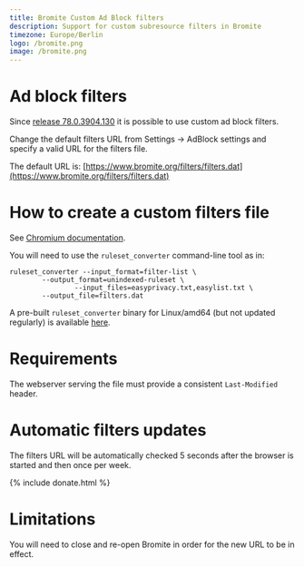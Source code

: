 ```yaml
---
title: Bromite Custom Ad Block filters
description: Support for custom subresource filters in Bromite
timezone: Europe/Berlin
logo: /bromite.png
image: /bromite.png
---
```

# Ad block filters

Since [release 78.0.3904.130](https://github.com/bromite/bromite/releases/tag/78.0.3904.130) it is possible to use custom ad block filters.

Change the default filters URL from Settings -> AdBlock settings and specify a valid URL for the filters file.

The default URL is: [https://www.bromite.org/filters/filters.dat](https://www.bromite.org/filters/filters.dat)

# How to create a custom filters file

See [Chromium documentation](https://github.com/chromium/chromium/blob/master/components/subresource_filter/FILTER_LIST_GENERATION.md).

You will need to use the `ruleset_converter` command-line tool as in:
```
ruleset_converter --input_format=filter-list \
		--output_format=unindexed-ruleset \
                --input_files=easyprivacy.txt,easylist.txt \
		--output_file=filters.dat
```

A pre-built `ruleset_converter` binary for Linux/amd64 (but not updated regularly) is available [here](https://github.com/bromite/filters/releases/).

# Requirements

The webserver serving the file must provide a consistent `Last-Modified` header.

# Automatic filters updates

The filters URL will be automatically checked 5 seconds after the browser is started and then once per week.

{% include donate.html %}

# Limitations

You will need to close and re-open Bromite in order for the new URL to be in effect.
